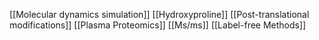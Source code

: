[[Molecular dynamics simulation]]
[[Hydroxyproline]]
[[Post-translational modifications]]
[[Plasma Proteomics]]
[[Ms/ms]]
[[Label-free Methods]]
